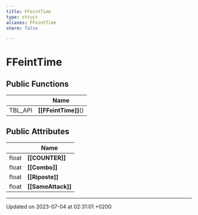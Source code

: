```yaml
---
title: FFeintTime
type: struct
aliases: FFeintTime
share: false

---
```


# FFeintTime





## Public Functions

|                | Name           |
| -------------- | -------------- |
| TBL_API | **[[FFeintTime]]**() |

## Public Attributes

|                | Name           |
| -------------- | -------------- |
| float | **[[COUNTER]]**  |
| float | **[[Combo]]**  |
| float | **[[Riposte]]**  |
| float | **[[SameAttack]]**  |

-------------------------------

Updated on 2023-07-04 at 02:31:01 +0200